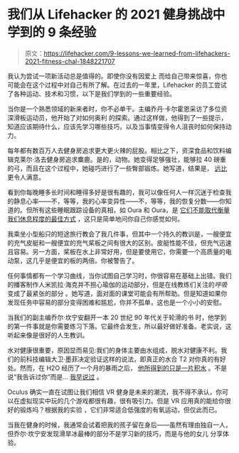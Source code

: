 # 我们从 Lifehacker 的 2021 健身挑战中学到的 9 条经验

> 原文：<https://lifehacker.com/9-lessons-we-learned-from-lifehackers-2021-fitness-chal-1848221707>

我认为尝试一项新活动总是值得的。即使你没有因爱上 而给自己带来惊喜，你也可能会在这个过程中对自己有所了解。在过去的一年里，Lifehacker 的员工尝试了各种运动、技术和习惯，以下是我们学到的一些重要经验。

当你是一个熟悉领域的新来者时，你不必单干。主编乔丹·卡尔霍恩采访了多位资深滑板运动员，他开始了对如何奥利 的探索。通过这样做，他得到了一些提示，知道应该期待什么，应该先学习哪些技巧，以及当事情变得令人沮丧时如何保持动力。

每年都有数百万人去健身房追求更大更火辣的屁股。相比之下，资深食品和饮料编辑克莱尔·洛去健身房追求麋鹿。是的，动物。她变得足够强壮，能够拉 40 磅重的弓，而且在这个过程中，她碰巧进行了一些臀部锻炼。她写道，结果是， [远比](https://lifehacker.com/how-training-for-a-hunting-trip-gave-me-a-bigger-ass-1847731726) 更令人满意。

看到你每晚睡多长时间和睡得多好是很有趣的，我可以像任何人一样沉迷于检查我的静息心率——不，等等，我的心率变异性——不，等等，我的恢复分数——你知道的。但所有这些睡眠跟踪设备的真相，如 Oura 和 Oura，是 [它们不能取代衡量我们休息程度的最佳方式](https://lifehacker.com/what-its-like-to-track-your-recovery-with-the-oura-ring-1846144304) ，这只是简单地问你自己你感觉如何。

我乘坐小型船只的短途旅行教会了我几件事，但其中一个持久的教训是，一艘便宜的充气皮艇和一艘便宜的充气桨板之间有很大的区别。皮艇性能不佳，但充气迅速且容易。另一方面，桨板在水上非常好用，但是要使用它，你需要一个高质量的电动泵，这几乎是便宜的板的两倍。你被警告了。

任何事情都有一个学习曲线，当你试图自己学习时，你很容易在基础上出错。我们的播客制作人米凯拉·海克并不担心瑜伽的运动部分，但是在线教练们关注的*呼吸*变成了最紧张的部分 。她写道，面对面的课堂可能会有所帮助。但是知道如果你发现任务中容易的部分变得困难和尴尬，你并不孤单，这也是一个小小的安慰。

当我们的副主编乔尔·坎宁安翻开一本 20 世纪 90 年代关于轮滑的书 时，他学到的第一件事就是你需要练习下落。它最终会发生，所以最好做好准备。老实说，这听起来像是很好的人生教训。

水对健康很重要，原因显而易见:我们的身体主要由水组成，脱水对健康不利。我们的前科技编辑大卫·墨菲决定验证这样的说法，即真正的水合 T2 对你真的有好处。然而，在 H2O 经历了一个月的暴雨之后， [他所得到的只是一片积水](https://lifehacker.com/do-you-really-need-to-drink-a-gallon-of-water-a-day-1846513026) 。不是说“我告诉过你”而是... [我早说过](https://lifehacker.com/do-you-really-need-to-drink-more-water-1734665155) 。

Oculus 确实一直在试图让我们相信 VR 健身是未来的潮流，我不得不承认，你可以在虚拟现实中玩的几个游戏都很有趣，很有吸引力。但是 VR 应用真的能给你很好的锻炼吗？根据我的实验 ，它们非常适合低强度的有氧运动，但仅此而已。

当我在健身的时候，我通常会试着把我的孩子留在身后——虽然有理由独自一人，但乔尔·坎宁安发现滑旱冰最棒的部分不是学习新的技巧，而是与他的女儿 分享体验。